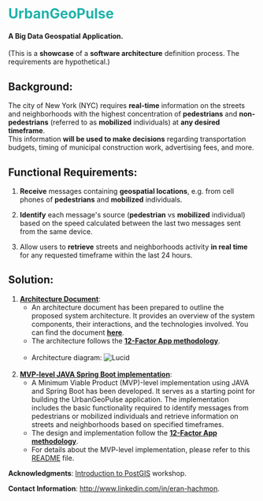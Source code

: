 # <font color="LightSeaGreen">UrbanGeoPulse</font>

#### A Big Data Geospatial Application.

(This is a **showcase** of a **software architecture** definition process. The requirements are hypothetical.)

## Background:

The city of New York (NYC) requires **real-time** information on the streets and neighborhoods with the highest concentration of **pedestrians** and **non-pedestrians** (referred to as **mobilized** individuals) at **any desired timeframe**.<br>
This information **will be used to make decisions** regarding transportation budgets, timing of municipal construction work, advertising fees, and more.

## Functional Requirements:

1. **Receive** messages containing **geospatial locations**, e.g. from cell phones of **pedestrians** and **mobilized** individuals.

2. **Identify** each message's source (**pedestrian** vs **mobilized** individual) based on the speed calculated between the last two messages sent from the same device.

3. Allow users to **retrieve** streets and neighborhoods activity **in real time** for any requested timeframe within the last 24 hours.

## Solution:

1. [**Architecture Document**](architecture/architecture-document-phase-1-REST.md):
   - An architecture document has been prepared to outline the proposed system architecture. It provides an overview of the system components, their interactions, and the technologies involved. You can find the document **[here](architecture/architecture-document-phase-1-REST.md)**.
   - The architecture follows the [**12-Factor App methodology**](https://12factor.net).<br><br>
   - Architecture diagram:
     ![Lucid](https://lucid.app/publicSegments/view/6bffea51-c248-49e8-a244-a0a691a3ab9d/image.jpeg 'System diagram')<br><br>
2. [**MVP-level JAVA Spring Boot implementation**](mvp-level-implementation/README.md):
   - A Minimum Viable Product (MVP)-level implementation using JAVA and Spring Boot has been developed. It serves as a starting point for building the UrbanGeoPulse application. The implementation includes the basic functionality required to identify messages from pedestrians or mobilized individuals and retrieve information on streets and neighborhoods based on specified timeframes.<br>
   - The design and implementation follow the [**12-Factor App methodology**](https://12factor.net).
   - For details about the MVP-level implementation, please refer to this [README](mvp-level-implementation/README.md) file.

**Acknowledgments**: [Introduction to PostGIS](https://postgis.net/workshops/postgis-intro) workshop.

**Contact Information**: http://www.linkedin.com/in/eran-hachmon.
